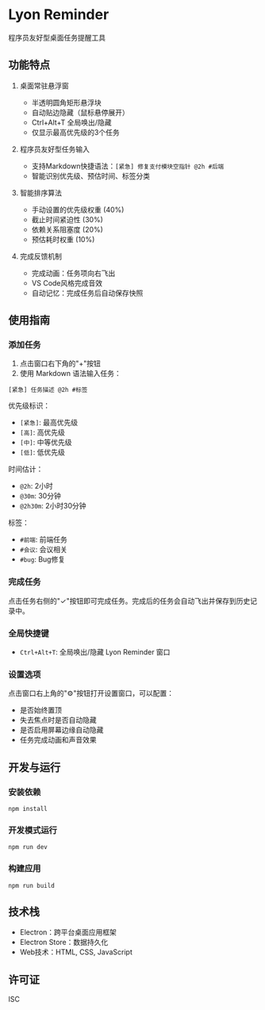 # Lyon Reminder

程序员友好型桌面任务提醒工具

## 功能特点

1. 桌面常驻悬浮窗
   - 半透明圆角矩形悬浮块
   - 自动贴边隐藏（鼠标悬停展开）
   - Ctrl+Alt+T 全局唤出/隐藏
   - 仅显示最高优先级的3个任务

2. 程序员友好型任务输入
   - 支持Markdown快捷语法：`[紧急] 修复支付模块空指针 @2h #后端`
   - 智能识别优先级、预估时间、标签分类

3. 智能排序算法
   - 手动设置的优先级权重 (40%)
   - 截止时间紧迫性 (30%)
   - 依赖关系阻塞度 (20%)
   - 预估耗时权重 (10%)

4. 完成反馈机制
   - 完成动画：任务项向右飞出
   - VS Code风格完成音效
   - 自动记忆：完成任务后自动保存快照

## 使用指南

### 添加任务

1. 点击窗口右下角的"+"按钮
2. 使用 Markdown 语法输入任务：

```
[紧急] 任务描述 @2h #标签
```

优先级标识：
- `[紧急]`: 最高优先级
- `[高]`: 高优先级
- `[中]`: 中等优先级
- `[低]`: 低优先级

时间估计：
- `@2h`: 2小时
- `@30m`: 30分钟
- `@2h30m`: 2小时30分钟

标签：
- `#前端`: 前端任务
- `#会议`: 会议相关
- `#bug`: Bug修复

### 完成任务

点击任务右侧的"✓"按钮即可完成任务。完成后的任务会自动飞出并保存到历史记录中。

### 全局快捷键

- `Ctrl+Alt+T`: 全局唤出/隐藏 Lyon Reminder 窗口

### 设置选项

点击窗口右上角的"⚙"按钮打开设置窗口，可以配置：

- 是否始终置顶
- 失去焦点时是否自动隐藏
- 是否启用屏幕边缘自动隐藏
- 任务完成动画和声音效果

## 开发与运行

### 安装依赖

```
npm install
```

### 开发模式运行

```
npm run dev
```

### 构建应用

```
npm run build
```

## 技术栈

- Electron：跨平台桌面应用框架
- Electron Store：数据持久化
- Web技术：HTML, CSS, JavaScript

## 许可证

ISC 